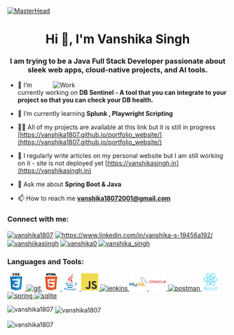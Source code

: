 [![MasterHead](https://media4.giphy.com/headers/GitHub/w8ZJLtJbmuph.gif)]( https://vanshikasingh.in)
<h1 align="center">Hi 👋, I'm Vanshika Singh</h1>
<h3 align="center">I am trying to be a Java Full Stack Developer passionate about sleek web apps, cloud-native projects, and AI tools.</h3>
<img align="right" alt="Work" width="400" src="https://cdn.dribbble.com/userupload/21247777/file/original-adca76f3e0ad6865a92cefa9d5d793ff.gif">

- 🔭 I’m currently working on **DB Sentinel - A tool that you can integrate to your project so that you can check your DB health.**

- 🌱 I’m currently learning **Splunk , Playwright Scripting**

- 👨‍💻 All of my projects are available at this link but it is still in progress [https://vanshika1807.github.io/portfolio_website/](https://vanshika1807.github.io/portfolio_website/)

- 📝 I regularly write articles on my personal website but I am still working on it - site is not deployed yet [https://vanshikasingh.in](https://vanshikasingh.in)

- 💬 Ask me about **Spring Boot & Java**

- 📫 How to reach me **vanshika18072001@gmail.com**

<h3 align="left">Connect with me:</h3>
<p align="left">
<a href="https://dev.to/vanshika1807" target="blank"><img align="center" src="https://raw.githubusercontent.com/rahuldkjain/github-profile-readme-generator/master/src/images/icons/Social/devto.svg" alt="vanshika1807" height="30" width="40" /></a>
<a href="https://linkedin.com/in/https://www.linkedin.com/in/vanshika-s-19456a192/" target="blank"><img align="center" src="https://raw.githubusercontent.com/rahuldkjain/github-profile-readme-generator/master/src/images/icons/Social/linked-in-alt.svg" alt="https://www.linkedin.com/in/vanshika-s-19456a192/" height="30" width="40" /></a>
<a href="https://instagram.com/_singh.vanshika_" target="blank"><img align="center" src="https://raw.githubusercontent.com/rahuldkjain/github-profile-readme-generator/master/src/images/icons/Social/instagram.svg" alt="vanshiikasiingh" height="30" width="40" /></a>
<a href="https://www.codechef.com/users/vanshika0" target="blank"><img align="center" src="https://cdn.jsdelivr.net/npm/simple-icons@3.1.0/icons/codechef.svg" alt="vanshika0" height="30" width="40" /></a>
<a href="https://www.leetcode.com/vanshika_singh" target="blank"><img align="center" src="https://raw.githubusercontent.com/rahuldkjain/github-profile-readme-generator/master/src/images/icons/Social/leet-code.svg" alt="vanshika_singh" height="30" width="40" /></a>
</p>

<h3 align="left">Languages and Tools:</h3>
<a href="https://www.w3schools.com/css/" target="_blank" rel="noreferrer"> <img src="https://raw.githubusercontent.com/devicons/devicon/master/icons/css3/css3-original-wordmark.svg" alt="css3" width="40" height="40"/> </a> <a href="https://git-scm.com/" target="_blank" rel="noreferrer"> <img src="https://www.vectorlogo.zone/logos/git-scm/git-scm-icon.svg" alt="git" width="40" height="40"/> </a> <a href="https://www.w3.org/html/" target="_blank" rel="noreferrer"> <img src="https://raw.githubusercontent.com/devicons/devicon/master/icons/html5/html5-original-wordmark.svg" alt="html5" width="40" height="40"/> </a> <a href="https://www.java.com" target="_blank" rel="noreferrer"> <img src="https://raw.githubusercontent.com/devicons/devicon/master/icons/java/java-original.svg" alt="java" width="40" height="40"/> </a> <a href="https://developer.mozilla.org/en-US/docs/Web/JavaScript" target="_blank" rel="noreferrer"> <img src="https://raw.githubusercontent.com/devicons/devicon/master/icons/javascript/javascript-original.svg" alt="javascript" width="40" height="40"/> </a> <a href="https://www.jenkins.io" target="_blank" rel="noreferrer"> <img src="https://www.vectorlogo.zone/logos/jenkins/jenkins-icon.svg" alt="jenkins" width="40" height="40"/> </a> <a href="https://www.mysql.com/" target="_blank" rel="noreferrer"> <img src="https://raw.githubusercontent.com/devicons/devicon/master/icons/mysql/mysql-original-wordmark.svg" alt="mysql" width="40" height="40"/> </a> <a href="https://www.oracle.com/" target="_blank" rel="noreferrer"> <img src="https://raw.githubusercontent.com/devicons/devicon/master/icons/oracle/oracle-original.svg" alt="oracle" width="40" height="40"/> </a> <a href="https://postman.com" target="_blank" rel="noreferrer"> <img src="https://www.vectorlogo.zone/logos/getpostman/getpostman-icon.svg" alt="postman" width="40" height="40"/> </a> <a href="https://reactjs.org/" target="_blank" rel="noreferrer"> <img src="https://raw.githubusercontent.com/devicons/devicon/master/icons/react/react-original-wordmark.svg" alt="react" width="40" height="40"/> </a> <a href="https://spring.io/" target="_blank" rel="noreferrer"> <img src="https://www.vectorlogo.zone/logos/springio/springio-icon.svg" alt="spring" width="40" height="40"/> </a> <a href="https://www.sqlite.org/" target="_blank" rel="noreferrer"> <img src="https://www.vectorlogo.zone/logos/sqlite/sqlite-icon.svg" alt="sqlite" width="40" height="40"/> </a> </p>

<p><img align="left" src="https://github-readme-stats.vercel.app/api/top-langs?username=vanshika1807&show_icons=true&locale=en&layout=compact" alt="vanshika1807" /></p>

<p>&nbsp;<img align="center" src="https://github-readme-stats.vercel.app/api?username=vanshika1807&show_icons=true&locale=en" alt="vanshika1807" /></p>

<p><img align="center" src="https://github-readme-streak-stats.herokuapp.com/?user=vanshika1807&" alt="vanshika1807" /></p>
